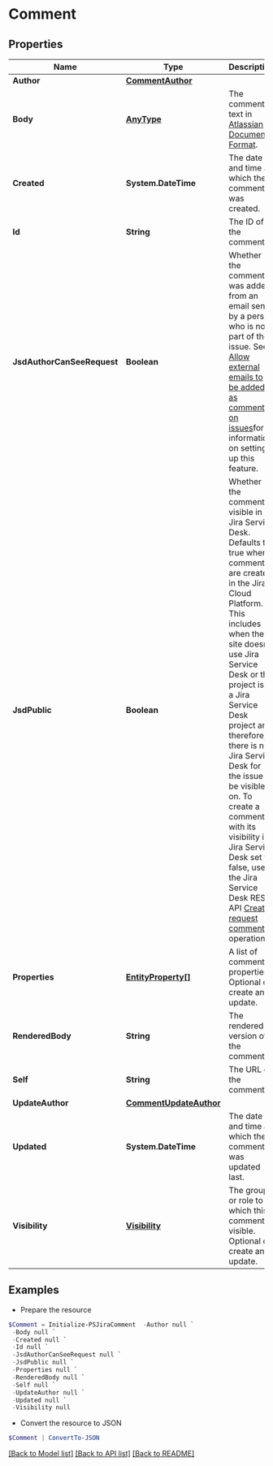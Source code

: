 # Comment
## Properties

Name | Type | Description | Notes
------------ | ------------- | ------------- | -------------
**Author** | [**CommentAuthor**](CommentAuthor.md) |  | [optional] 
**Body** | [**AnyType**](.md) | The comment text in [Atlassian Document Format](https://developer.atlassian.com/cloud/jira/platform/apis/document/structure/). | [optional] 
**Created** | **System.DateTime** | The date and time at which the comment was created. | [optional] [readonly] 
**Id** | **String** | The ID of the comment. | [optional] [readonly] 
**JsdAuthorCanSeeRequest** | **Boolean** | Whether the comment was added from an email sent by a person who is not part of the issue. See [Allow external emails to be added as comments on issues](https://support.atlassian.com/jira-service-management-cloud/docs/allow-external-emails-to-be-added-as-comments-on-issues/)for information on setting up this feature. | [optional] [readonly] 
**JsdPublic** | **Boolean** | Whether the comment is visible in Jira Service Desk. Defaults to true when comments are created in the Jira Cloud Platform. This includes when the site doesn&#39;t use Jira Service Desk or the project isn&#39;t a Jira Service Desk project and, therefore, there is no Jira Service Desk for the issue to be visible on. To create a comment with its visibility in Jira Service Desk set to false, use the Jira Service Desk REST API [Create request comment](https://developer.atlassian.com/cloud/jira/service-desk/rest/#api-rest-servicedeskapi-request-issueIdOrKey-comment-post) operation. | [optional] [readonly] 
**Properties** | [**EntityProperty[]**](EntityProperty.md) | A list of comment properties. Optional on create and update. | [optional] 
**RenderedBody** | **String** | The rendered version of the comment. | [optional] [readonly] 
**Self** | **String** | The URL of the comment. | [optional] [readonly] 
**UpdateAuthor** | [**CommentUpdateAuthor**](CommentUpdateAuthor.md) |  | [optional] 
**Updated** | **System.DateTime** | The date and time at which the comment was updated last. | [optional] [readonly] 
**Visibility** | [**Visibility**](Visibility.md) | The group or role to which this comment is visible. Optional on create and update. | [optional] 

## Examples

- Prepare the resource
```powershell
$Comment = Initialize-PSJiraComment  -Author null `
 -Body null `
 -Created null `
 -Id null `
 -JsdAuthorCanSeeRequest null `
 -JsdPublic null `
 -Properties null `
 -RenderedBody null `
 -Self null `
 -UpdateAuthor null `
 -Updated null `
 -Visibility null
```

- Convert the resource to JSON
```powershell
$Comment | ConvertTo-JSON
```

[[Back to Model list]](../README.md#documentation-for-models) [[Back to API list]](../README.md#documentation-for-api-endpoints) [[Back to README]](../README.md)

